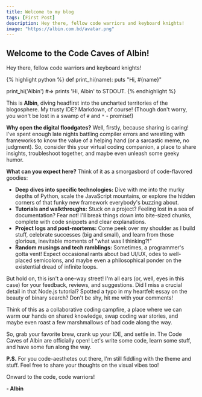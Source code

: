 ```yaml
---
title: Welcome to my blog
tags: [First Post]
description: Hey there, fellow code warriors and keyboard knights!
image: "https://albin.com.bd/avatar.png"
---
```


## Welcome to the Code Caves of Albin!

Hey there, fellow code warriors and keyboard knights! 

{% highlight python %}
def print_hi(name): 
    puts "Hi, #{name}"

print_hi('Albin') #=> prints 'Hi, Albin' to STDOUT.
{% endhighlight %}

This is **Albin**, diving headfirst into the uncharted territories of the blogosphere. My trusty IDE? Markdown, of course! (Though don't worry, you won't be lost in a swamp of `#` and `*` - promise!)

**Why open the digital floodgates?** Well, firstly, because sharing is caring! I've spent enough late nights battling compiler errors and wrestling with frameworks to know the value of a helping hand (or a sarcastic meme, no judgment). So, consider this your virtual coding companion, a place to share insights, troubleshoot together, and maybe even unleash some geeky humor.

**What can you expect here?** Think of it as a smorgasbord of code-flavored goodies:

* **Deep dives into specific technologies:** Dive with me into the murky depths of Python, scale the JavaScript mountains, or explore the hidden corners of that funky new framework everybody's buzzing about. 
* **Tutorials and walkthroughs:** Stuck on a project? Feeling lost in a sea of documentation? Fear not! I'll break things down into bite-sized chunks, complete with code snippets and clear explanations. 
* **Project logs and post-mortems:** Come peek over my shoulder as I build stuff, celebrate successes (big and small), and learn from those glorious, inevitable moments of "what was I thinking?!"
* **Random musings and tech ramblings:** Sometimes, a programmer's gotta vent! Expect occasional rants about bad UI/UX, odes to well-placed semicolons, and maybe even a philosophical ponder on the existential dread of infinite loops.

But hold on, this isn't a one-way street! I'm all ears (or, well, eyes in this case) for your feedback, reviews, and suggestions. Did I miss a crucial detail in that Node.js tutorial? Spotted a typo in my heartfelt essay on the beauty of binary search? Don't be shy, hit me with your comments! 

Think of this as a collaborative coding campfire, a place where we can warm our hands on shared knowledge, swap coding war stories, and maybe even roast a few marshmallows of bad code along the way. 

So, grab your favorite brew, crank up your IDE, and settle in. The Code Caves of Albin are officially open! Let's write some code, learn some stuff, and have some fun along the way. 

**P.S.** For you code-aesthetes out there, I'm still fiddling with the theme and stuff. Feel free to share your thoughts on the visual vibes too!

Onward to the code, code warriors! 

**- Albin**